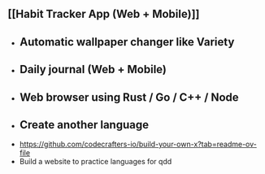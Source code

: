 ## [[Habit Tracker App (Web + Mobile)]]
- ## Automatic wallpaper changer like Variety
- ## Daily journal (Web + Mobile)
- ## Web browser using Rust / Go / C++ / Node
- ## Create another language
- https://github.com/codecrafters-io/build-your-own-x?tab=readme-ov-file
- Build a website to practice languages for qdd